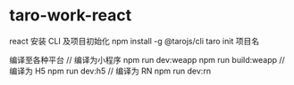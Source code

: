 # taro-work-react

react
安装 CLI 及项目初始化
npm install -g @tarojs/cli
taro init 项目名

编译至各种平台
// 编译为小程序
npm run dev:weapp
npm run build:weapp
// 编译为 H5
npm run dev:h5
// 编译为 RN
npm run dev:rn
